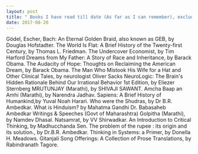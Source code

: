 ```yaml
---
layout: post
title: " Books I have read till date (As far as I can remember), excluding textbooks ofcourse "
date: 2017-08-20
---
```


Gödel, Escher, Bach: An Eternal Golden Braid, also known as GEB, by Douglas Hofstadter.
The World Is Flat: A Brief History of the Twenty-first Century, by Thomas L. Friedman.
The Undercover Economist, by Tim Harford
Dreams from My Father: A Story of Race and Inheritance, by Barack Obama.
The Audacity of Hope: Thoughts on Reclaiming the American Dream, by Barack Obama.
The Man Who Mistook His Wife for a Hat and Other Clinical Tales, by neurologist Oliver Sacks
NeuroLogic: The Brain's Hidden Rationale Behind Our Irrational Behavior 1st Edition, by Eliezer Sternberg
MRUTUNJAY (Marathi), by SHIVAJI SAWANT.
Amcha Baap an Amhi (Marathi), by Narendra Jadhav.
Sapiens: A Brief History of Humankind,by Yuval Noah Harari.
Who were the Shudras, by Dr B.R. Ambedkar.
What is Hinduism? by Mahatma Gandhi
Dr. Babasaheb Ambedkar Writings & Speeches (Govt of Maharashtra)
Golpitha (Marathi), by Namdev Dhasal.
Natsamrat, by VV Shirwadkar.
An Introduction to Critical Thinking, by Madhucchanda Sen.
The problem of the rupee : its origin and its solution., by Dr.B.R. Ambedkar.
Thinking in Systems: a Primer, by Donella H. Meadows.
Gitanjali Song Offerings: A Collection of Prose Translations, by Rabindranath Tagore.
